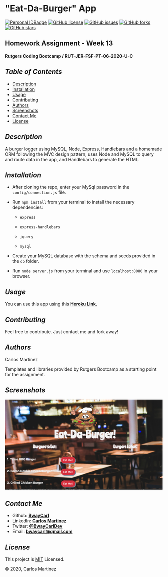 # "Eat-Da-Burger" App
[![Personal IDBadge](https://img.shields.io/badge/Dev-BwayCarl-red)](https://bwaycarl.github.io/Portfolio/)
[![GitHub license](https://img.shields.io/github/license/BwayCarl/burger)](https://github.com/BwayCarl/burger/blob/master/LICENSE)
[![GitHub issues](https://img.shields.io/github/issues/BwayCarl/burger)](https://github.com/BwayCarl/burger/issues)
[![GitHub forks](https://img.shields.io/github/forks/BwayCarl/burger)](https://github.com/BwayCarl/burger/network)
[![GitHub stars](https://img.shields.io/github/stars/BwayCarl/burger)](https://github.com/BwayCarl/burger/stargazers)
## Homework Assignment - Week 13
#### Rutgers Coding Bootcamp / RUT-JER-FSF-PT-06-2020-U-C

## *Table of Contents*
- [Description](#description)
- [Installation](#installation)
- [Usage](#usage)
- [Contributing](#contributing)
- [Authors](#authors)
- [Screenshots](#screenshots)
- [Contact Me](#contact-me)
- [License](#license)

## *Description* 
A burger logger using MySQL, Node, Express, Handlebars and a homemade ORM following the MVC design pattern; uses Node and MySQL to query and route data in the app, and Handlebars to generate the HTML.

## *Installation* 
 - After cloning the repo, enter your MySql password in the `config/connection.js` file.
 
 - Run ```npm install``` from your terminal to install the necessary dependencies:
 
    - ```express ```

    - ```express-handlebars ```

    - ```jquery```

    - ```mysql ```

- Create your MySQL database with the schema and seeds provided in the ```db``` folder.

 - Run ```node server.js``` from your terminal and use ```localhost:8080``` in your browser.


## *Usage*
You can use this app using this **[Heroku Link.](https://radiant-tor-88185.herokuapp.com/burgers)**

## *Contributing* 
 Feel free to contribute. Just contact me and fork away!

## *Authors* 
 Carlos Martinez

 Templates and libraries provided by Rutgers Bootcamp as a starting point for the assignment.

## *Screenshots* 
![App Screenshot](./public/assets/image/Eat-Da-Burger-Screenshot.png)

## *Contact Me*
 - Github: **[BwayCarl](https://github.com/BwayCarl)**
 - LinkedIn: **[Carlos Martinez](https://www.linkedin.com/in/carlos-martinez-8702b146/)** 
 - Twitter: **[@BwayCarlDev](https://twitter.com/BwayDev)**
 - Email: **[bwaycarl@gmail.com](mailto:bwaycarl@gmail.com)**

## *License* 
This project is [MIT](https://github.com/BwayCarl/burger/blob/master/LICENSE) Licensed.
 
 &copy; 2020, Carlos Martinez

